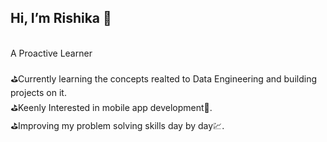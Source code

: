 ## Hi, I’m Rishika 👋
</br>A Proactive Learner
<br/>
<br/>⛳Currently learning the concepts realted to Data Engineering and building projects on it.
<br/>⛳Keenly Interested in mobile app development📱.
<br/>⛳Improving my problem solving skills day by day💹.




